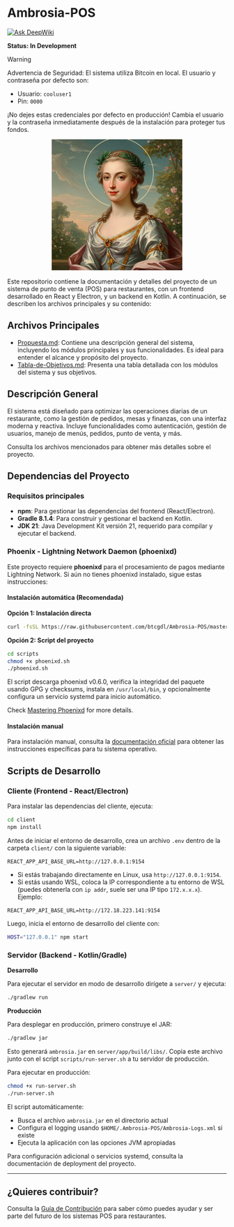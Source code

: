 # Ambrosia-POS
[![Ask DeepWiki](https://deepwiki.com/badge.svg)](https://deepwiki.com/JordyPirata/Ambrosia-POS)

**Status: In Development**

> [!WARNING]
> Advertencia de Seguridad: El sistema utiliza Bitcoin en local. El usuario y contraseña por defecto son:
>
> - Usuario: `cooluser1`
> - Pin: `0000`
>
> ¡No dejes estas credenciales por defecto en producción! Cambia el usuario y la contraseña inmediatamente después de la instalación para proteger tus fondos.

<p align="center">
  <img src="imgs/Ambrosia.png" alt="Ambrosia Logo" width="300"/>
</p>

Este repositorio contiene la documentación y detalles del proyecto de un sistema de punto de venta (POS) para restaurantes, con un frontend desarrollado en React y Electron, y un backend en Kotlin. A continuación, se describen los archivos principales y su contenido:

## Archivos Principales

- [Propuesta.md](Propuesta.md): Contiene una descripción general del sistema, incluyendo los módulos principales y sus funcionalidades. Es ideal para entender el alcance y propósito del proyecto.
- [Tabla-de-Objetivos.md](Tabla-de-Objetivos.md): Presenta una tabla detallada con los módulos del sistema y sus objetivos.

## Descripción General

El sistema está diseñado para optimizar las operaciones diarias de un restaurante, como la gestión de pedidos, mesas y finanzas, con una interfaz moderna y reactiva. Incluye funcionalidades como autenticación, gestión de usuarios, manejo de menús, pedidos, punto de venta, y más.

Consulta los archivos mencionados para obtener más detalles sobre el proyecto.

## Dependencias del Proyecto

### Requisitos principales

- **npm**: Para gestionar las dependencias del frontend (React/Electron).
- **Gradle 8.1.4**: Para construir y gestionar el backend en Kotlin.
- **JDK 21**: Java Development Kit versión 21, requerido para compilar y ejecutar el backend.

### Phoenix - Lightning Network Daemon (phoenixd)

Este proyecto requiere **phoenixd** para el procesamiento de pagos mediante Lightning Network. Si aún no tienes phoenixd instalado, sigue estas instrucciones:

#### Instalación automática (Recomendada)

**Opción 1: Instalación directa**
```bash
curl -fsSL https://raw.githubusercontent.com/btcgdl/Ambrosia-POS/master/scripts/phoenixd.sh | bash -s -- --yes
```

**Opción 2: Script del proyecto**
```bash
cd scripts
chmod +x phoenixd.sh
./phoenixd.sh
```

El script descarga phoenixd v0.6.0, verifica la integridad del paquete usando GPG y checksums, instala en `/usr/local/bin`, y opcionalmente configura un servicio systemd para inicio automático.

Check [Mastering Phoenixd](https://btcgdl.github.io/Mastering-phoenixd/) for more details.

#### Instalación manual

Para instalación manual, consulta la [documentación oficial](https://phoenix.acinq.co/server) para obtener las instrucciones específicas para tu sistema operativo.

## Scripts de Desarrollo

### Cliente (Frontend - React/Electron)

Para instalar las dependencias del cliente, ejecuta:

```sh
cd client
npm install
```

Antes de iniciar el entorno de desarrollo, crea un archivo `.env` dentro de la carpeta `client/` con la siguiente variable:

```
REACT_APP_API_BASE_URL=http://127.0.0.1:9154
```

- Si estás trabajando directamente en Linux, usa `http://127.0.0.1:9154`.
- Si estás usando WSL, coloca la IP correspondiente a tu entorno de WSL (puedes obtenerla con `ip addr`, suele ser una IP tipo `172.x.x.x`). Ejemplo:

```
REACT_APP_API_BASE_URL=http://172.18.223.141:9154
```

Luego, inicia el entorno de desarrollo del cliente con:

```sh
HOST="127.0.0.1" npm start
```

### Servidor (Backend - Kotlin/Gradle)

**Desarrollo**

Para ejecutar el servidor en modo de desarrollo dirígete a `server/` y ejecuta:

```sh
./gradlew run
```

**Producción**

Para desplegar en producción, primero construye el JAR:

```sh
./gradlew jar
```

Esto generará `ambrosia.jar` en `server/app/build/libs/`. Copia este archivo junto con el script `scripts/run-server.sh` a tu servidor de producción.

Para ejecutar en producción:

```sh
chmod +x run-server.sh
./run-server.sh
```

El script automáticamente:
- Busca el archivo `ambrosia.jar` en el directorio actual
- Configura el logging usando `$HOME/.Ambrosia-POS/Ambrosia-Logs.xml` si existe
- Ejecuta la aplicación con las opciones JVM apropiadas

Para configuración adicional o servicios systemd, consulta la documentación de deployment del proyecto.

---

## ¿Quieres contribuir?

Consulta la [Guía de Contribución](Contributing.md) para saber cómo puedes ayudar y ser parte del futuro de los sistemas POS para restaurantes.
